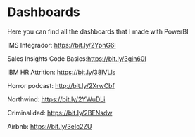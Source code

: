 # Dashboards
Here you can find all the dashboards that I made with PowerBI

IMS Integrador:  https://bit.ly/2YpnG6l

Sales Insights Code Basics:https://bit.ly/3gin60l

IBM HR Attrition: https://bit.ly/38IVLls

Horror podcast:  http://bit.ly/2XrwCbf

Northwind:  https://bit.ly/2YWuDLi

Criminalidad: https://bit.ly/2BFNsdw

Airbnb: https://bit.ly/3eIc2ZU

